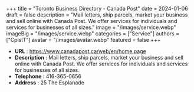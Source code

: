 +++
title = "Toronto Business Directory - Canada Post"
date = 2024-01-06
draft = false
description = "Mail letters, ship parcels, market your business and sell online with Canada Post. We offer services for individuals and services for businesses of all sizes."
image = "/images/service.webp"
imageBig = "/images/service.webp"
categories = ["Service"]
authors = ["CplsIT"]
avatar = "/images/avatar.webp"
featured = false
+++


* **URL** :  https://www.canadapost.ca/web/en/home.page
* **Description** : Mail letters, ship parcels, market your business and sell online with Canada Post. We offer services for individuals and services for businesses of all sizes.
* **Telephone** : 416-365-0656
* **Address** : 25 The Esplanade